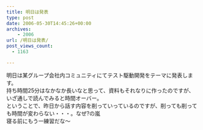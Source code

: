 ```yaml
---
title: 明日は発表
type: post
date: 2006-05-30T14:45:26+00:00
archives:
    - 2006
url: /明日は発表/
post_views_count:
  - 1163

---
```

明日は某グループ会社内コミュニティにてテスト駆動開発をテーマに発表します。  
持ち時間25分はなかなか長いなと思って、資料もそれなりに作ったのですが、いざ通しで読んでみると時間オーバー。  
ということで、昨日から話す内容を削っていっているのですが、削っても削っても時間が変わらない・・・。なぜ?の嵐  
寝る前にもう一練習だな～